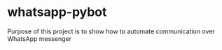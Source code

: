 # whatsapp-pybot
Purpose of this project is to show how to automate communication over WhatsApp messenger
